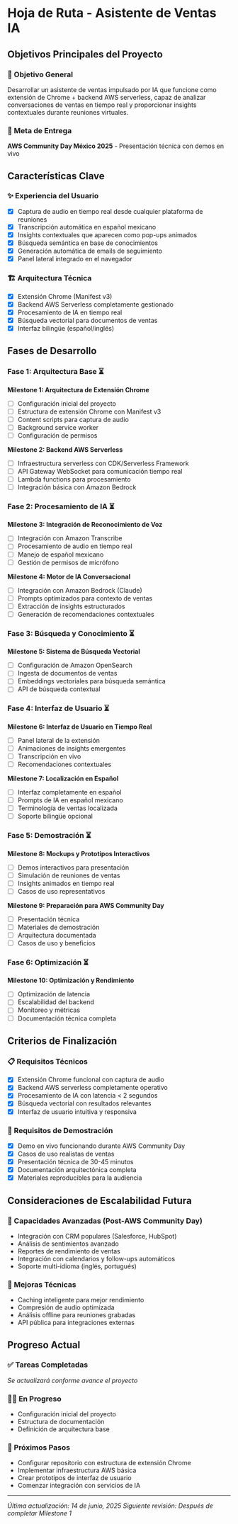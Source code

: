 # Hoja de Ruta - Asistente de Ventas IA

## Objetivos Principales del Proyecto

### 🎯 Objetivo General
Desarrollar un asistente de ventas impulsado por IA que funcione como extensión de Chrome + backend AWS serverless, capaz de analizar conversaciones de ventas en tiempo real y proporcionar insights contextuales durante reuniones virtuales.

### 📅 Meta de Entrega
**AWS Community Day México 2025** - Presentación técnica con demos en vivo

## Características Clave

### ✨ Experiencia del Usuario
- [x] Captura de audio en tiempo real desde cualquier plataforma de reuniones
- [x] Transcripción automática en español mexicano
- [x] Insights contextuales que aparecen como pop-ups animados
- [x] Búsqueda semántica en base de conocimientos
- [x] Generación automática de emails de seguimiento
- [x] Panel lateral integrado en el navegador

### 🏗️ Arquitectura Técnica
- [x] Extensión Chrome (Manifest v3)
- [x] Backend AWS Serverless completamente gestionado
- [x] Procesamiento de IA en tiempo real
- [x] Búsqueda vectorial para documentos de ventas
- [x] Interfaz bilingüe (español/inglés)

## Fases de Desarrollo

### Fase 1: Arquitectura Base ⏳
**Milestone 1: Arquitectura de Extensión Chrome**
- [ ] Configuración inicial del proyecto
- [ ] Estructura de extensión Chrome con Manifest v3
- [ ] Content scripts para captura de audio
- [ ] Background service worker
- [ ] Configuración de permisos

**Milestone 2: Backend AWS Serverless**
- [ ] Infraestructura serverless con CDK/Serverless Framework
- [ ] API Gateway WebSocket para comunicación tiempo real
- [ ] Lambda functions para procesamiento
- [ ] Integración básica con Amazon Bedrock

### Fase 2: Procesamiento de IA ⏳
**Milestone 3: Integración de Reconocimiento de Voz**
- [ ] Integración con Amazon Transcribe
- [ ] Procesamiento de audio en tiempo real
- [ ] Manejo de español mexicano
- [ ] Gestión de permisos de micrófono

**Milestone 4: Motor de IA Conversacional**
- [ ] Integración con Amazon Bedrock (Claude)
- [ ] Prompts optimizados para contexto de ventas
- [ ] Extracción de insights estructurados
- [ ] Generación de recomendaciones contextuales

### Fase 3: Búsqueda y Conocimiento ⏳
**Milestone 5: Sistema de Búsqueda Vectorial**
- [ ] Configuración de Amazon OpenSearch
- [ ] Ingesta de documentos de ventas
- [ ] Embeddings vectoriales para búsqueda semántica
- [ ] API de búsqueda contextual

### Fase 4: Interfaz de Usuario ⏳
**Milestone 6: Interfaz de Usuario en Tiempo Real**
- [ ] Panel lateral de la extensión
- [ ] Animaciones de insights emergentes
- [ ] Transcripción en vivo
- [ ] Recomendaciones contextuales

**Milestone 7: Localización en Español**
- [ ] Interfaz completamente en español
- [ ] Prompts de IA en español mexicano
- [ ] Terminología de ventas localizada
- [ ] Soporte bilingüe opcional

### Fase 5: Demostración ⏳
**Milestone 8: Mockups y Prototipos Interactivos**
- [ ] Demos interactivos para presentación
- [ ] Simulación de reuniones de ventas
- [ ] Insights animados en tiempo real
- [ ] Casos de uso representativos

**Milestone 9: Preparación para AWS Community Day**
- [ ] Presentación técnica
- [ ] Materiales de demostración
- [ ] Arquitectura documentada
- [ ] Casos de uso y beneficios

### Fase 6: Optimización ⏳
**Milestone 10: Optimización y Rendimiento**
- [ ] Optimización de latencia
- [ ] Escalabilidad del backend
- [ ] Monitoreo y métricas
- [ ] Documentación técnica completa

## Criterios de Finalización

### 📋 Requisitos Técnicos
- [x] Extensión Chrome funcional con captura de audio
- [x] Backend AWS serverless completamente operativo
- [x] Procesamiento de IA con latencia < 2 segundos
- [x] Búsqueda vectorial con resultados relevantes
- [x] Interfaz de usuario intuitiva y responsiva

### 🎪 Requisitos de Demostración
- [x] Demo en vivo funcionando durante AWS Community Day
- [x] Casos de uso realistas de ventas
- [x] Presentación técnica de 30-45 minutos
- [x] Documentación arquitectónica completa
- [x] Materiales reproducibles para la audiencia

## Consideraciones de Escalabilidad Futura

### 🚀 Capacidades Avanzadas (Post-AWS Community Day)
- Integración con CRM populares (Salesforce, HubSpot)
- Análisis de sentimientos avanzado
- Reportes de rendimiento de ventas
- Integración con calendarios y follow-ups automáticos
- Soporte multi-idioma (inglés, portugués)

### 🔧 Mejoras Técnicas
- Caching inteligente para mejor rendimiento
- Compresión de audio optimizada
- Análisis offline para reuniones grabadas
- API pública para integraciones externas

## Progreso Actual

### ✅ Tareas Completadas
*Se actualizará conforme avance el proyecto*

### 🏃‍♂️ En Progreso
- Configuración inicial del proyecto
- Estructura de documentación
- Definición de arquitectura base

### 📝 Próximos Pasos
- Configurar repositorio con estructura de extensión Chrome
- Implementar infraestructura AWS básica
- Crear prototipos de interfaz de usuario
- Comenzar integración con servicios de IA

---

*Última actualización: 14 de junio, 2025*
*Siguiente revisión: Después de completar Milestone 1*
